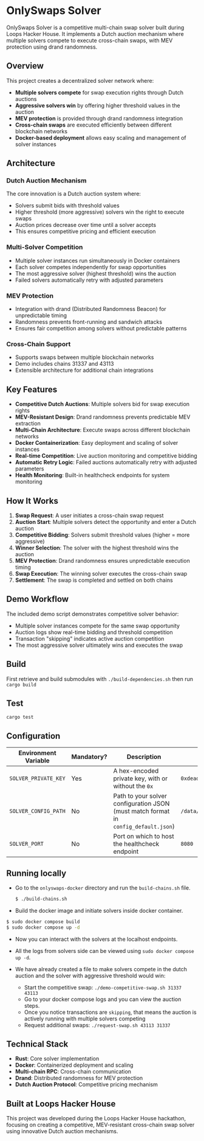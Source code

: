 # OnlySwaps Solver

OnlySwaps Solver is a competitive multi-chain swap solver built during Loops Hacker House. It implements a Dutch auction mechanism where multiple solvers compete to execute cross-chain swaps, with MEV protection using drand randomness.

## Overview

This project creates a decentralized solver network where:
- **Multiple solvers compete** for swap execution rights through Dutch auctions
- **Aggressive solvers win** by offering higher threshold values in the auction
- **MEV protection** is provided through drand randomness integration
- **Cross-chain swaps** are executed efficiently between different blockchain networks
- **Docker-based deployment** allows easy scaling and management of solver instances

## Architecture

### Dutch Auction Mechanism
The core innovation is a Dutch auction system where:
- Solvers submit bids with threshold values
- Higher threshold (more aggressive) solvers win the right to execute swaps
- Auction prices decrease over time until a solver accepts
- This ensures competitive pricing and efficient execution

### Multi-Solver Competition
- Multiple solver instances run simultaneously in Docker containers
- Each solver competes independently for swap opportunities
- The most aggressive solver (highest threshold) wins the auction
- Failed solvers automatically retry with adjusted parameters

### MEV Protection
- Integration with drand (Distributed Randomness Beacon) for unpredictable timing
- Randomness prevents front-running and sandwich attacks
- Ensures fair competition among solvers without predictable patterns

### Cross-Chain Support
- Supports swaps between multiple blockchain networks
- Demo includes chains 31337 and 43113
- Extensible architecture for additional chain integrations

## Key Features

- **Competitive Dutch Auctions**: Multiple solvers bid for swap execution rights
- **MEV-Resistant Design**: Drand randomness prevents predictable MEV extraction
- **Multi-Chain Architecture**: Execute swaps across different blockchain networks
- **Docker Containerization**: Easy deployment and scaling of solver instances
- **Real-time Competition**: Live auction monitoring and competitive bidding
- **Automatic Retry Logic**: Failed auctions automatically retry with adjusted parameters
- **Health Monitoring**: Built-in healthcheck endpoints for system monitoring

## How It Works

1. **Swap Request**: A user initiates a cross-chain swap request
2. **Auction Start**: Multiple solvers detect the opportunity and enter a Dutch auction
3. **Competitive Bidding**: Solvers submit threshold values (higher = more aggressive)
4. **Winner Selection**: The solver with the highest threshold wins the auction
5. **MEV Protection**: Drand randomness ensures unpredictable execution timing
6. **Swap Execution**: The winning solver executes the cross-chain swap
7. **Settlement**: The swap is completed and settled on both chains

## Demo Workflow

The included demo script demonstrates competitive solver behavior:
- Multiple solver instances compete for the same swap opportunity
- Auction logs show real-time bidding and threshold competition
- Transaction "skipping" indicates active auction competition
- The most aggressive solver ultimately wins and executes the swap

## Build
First retrieve and build submodules with `./build-dependencies.sh` then run `cargo build`

## Test
`cargo test`

## Configuration
| Environment Variable | Mandatory? | Description                                                                         | Example                                  | Default                 |
| -------------------- | ---------- | ----------------------------------------------------------------------------------- | ---------------------------------------- |-------------------------|
| `SOLVER_PRIVATE_KEY` | Yes        | A hex-encoded private key, with or without the `0x`                                 | `0xdeadbeefdeadbeefdeadbeefdeadbeefdead` | —                       |
| `SOLVER_CONFIG_PATH` | No         | Path to your solver configuration JSON (must match format in `config_default.json`) | `/data/config.json`                      | `~/.solver/config.json` |
| `SOLVER_PORT`        | No         | Port on which to host the healthcheck endpoint                                      | `8080`                                   | `8080`                  |

## Running locally
- Go to the `onlyswaps-docker` directory and run the `build-chains.sh` file.
  ```bash
  $ ./build-chains.sh
  ```

- Build the docker image and initiate solvers inside docker container.
```bash
$ sudo docker compose build
$ sudo docker compose up -d
```
- Now you can interact with the solvers at the localhost endpoints.
- All the logs from solvers side can be viewed using `sudo docker compose up -d`.


- We have already created a file to make solvers compete in the dutch auction and the solver with aggressive threshold would win:
  - Start the competitive swap: `./demo-competitive-swap.sh 31337 43113`
  - Go to your docker compose logs and you can view the auction steps.
  - Once you notice transactions are `skipping`, that means the auction is actively running with multiple solvers competing
  - Request additional swaps: `./request-swap.sh 43113 31337`

## Technical Stack

- **Rust**: Core solver implementation
- **Docker**: Containerized deployment and scaling
- **Multi-chain RPC**: Cross-chain communication
- **Drand**: Distributed randomness for MEV protection
- **Dutch Auction Protocol**: Competitive pricing mechanism

## Built at Loops Hacker House

This project was developed during the Loops Hacker House hackathon, focusing on creating a competitive, MEV-resistant cross-chain swap solver using innovative Dutch auction mechanisms.

